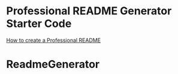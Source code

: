# Professional README Generator Starter Code

[How to create a Professional README](https://coding-boot-camp.github.io/full-stack/github/professional-readme-guide)
# ReadmeGenerator
